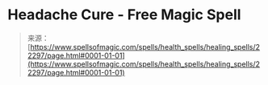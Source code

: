 <!--yml
category: 未分类
date: 2024-06-12 19:06:28
-->

# Headache Cure - Free Magic Spell

> 来源：[https://www.spellsofmagic.com/spells/health_spells/healing_spells/22297/page.html#0001-01-01](https://www.spellsofmagic.com/spells/health_spells/healing_spells/22297/page.html#0001-01-01)